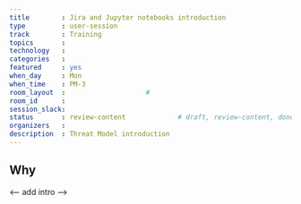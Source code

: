 ```yaml
---
title        : Jira and Jupyter notebooks introduction
type         : user-session
track        : Training
topics       : 
technology   :
categories   :
featured     : yes
when_day     : Mon
when_time    : PM-3
room_layout  :                    #
room_id      :
session_slack:
status       : review-content             # draft, review-content, done
organizers   :
description  : Threat Model introduction
---
```


## Why

<-- add intro -->
